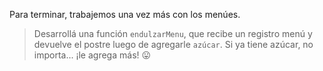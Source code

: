 Para terminar, trabajemos una vez más con los menúes.

> Desarrollá una función `endulzarMenu`, que recibe un registro menú y devuelve el postre luego de agregarle `azúcar`. Si ya tiene azúcar, no importa... ¡le agrega más! :stuck_out_tongue:
